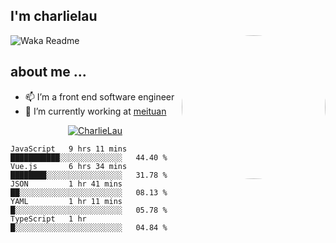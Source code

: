 
<h2>I'm charlielau</h2>
<img align='right' style="border-radius:50%" src="https://avatars1.githubusercontent.com/u/44078251?s=460&u=6b4f1c257663e44063b0b6a21c9c94f45bcfdcc7&v=4" width="230">

![Waka Readme](https://github.com/CharlieLau/charlielau/workflows/Waka%20Readme/badge.svg)

## about me ...
- 📫 I’m a front end software  engineer
- 🔭 I’m currently working at  <a href="https://www.meituan.com">meituan</a>

<p align="center">
  <a href="https://github.com/charlielau" class="rich-diff-level-one">
    <img src="https://github-readme-stats.vercel.app/api?username=charlielau&title_color=333&text_color=777" alt="CharlieLau" >
  </a>
</p>

<!--START_SECTION:waka-->
```text
JavaScript   9 hrs 11 mins   ███████████░░░░░░░░░░░░░░   44.40 % 
Vue.js       6 hrs 34 mins   ████████░░░░░░░░░░░░░░░░░   31.78 % 
JSON         1 hr 41 mins    ██░░░░░░░░░░░░░░░░░░░░░░░   08.13 % 
YAML         1 hr 11 mins    █░░░░░░░░░░░░░░░░░░░░░░░░   05.78 % 
TypeScript   1 hr            █░░░░░░░░░░░░░░░░░░░░░░░░   04.84 %
```
<!--END_SECTION:waka-->